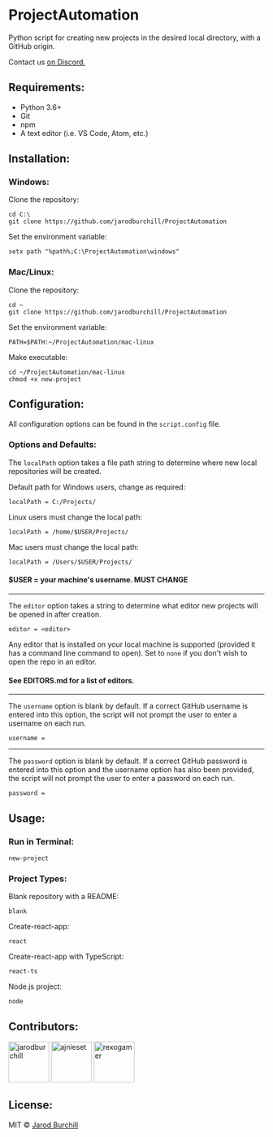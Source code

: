 # ProjectAutomation
Python script for creating new projects in the desired local directory, with a GitHub origin.  
  
Contact us [on Discord.](https://discord.gg/gSmZUSm)
## Requirements:
- Python 3.6+
- Git
- npm
- A text editor (i.e. VS Code, Atom, etc.)
## Installation:
### Windows:
Clone the repository:
```
cd C:\
git clone https://github.com/jarodburchill/ProjectAutomation
```
Set the environment variable:
```
setx path "%path%;C:\ProjectAutomation\windows"
```
### Mac/Linux:
Clone the repository:
```
cd ~
git clone https://github.com/jarodburchill/ProjectAutomation
```
Set the environment variable:
```
PATH=$PATH:~/ProjectAutomation/mac-linux
```
Make executable:
```
cd ~/ProjectAutomation/mac-linux
chmod +x new-project
```
## Configuration:
All configuration options can be found in the `script.config` file.
### Options and Defaults:
The `localPath` option takes a file path string to determine where new local repositories will be created.  
  
Default path for Windows users, change as required:
```
localPath = C:/Projects/
```
Linux users must change the local path:
```
localPath = /home/$USER/Projects/
```
Mac users must change the local path:
```
localPath = /Users/$USER/Projects/
```
#### $USER = your machine's username. MUST CHANGE  
-----------------------------
The `editor` option takes a string to determine what editor new projects will be opened in after creation.
```
editor = <editor>
```
Any editor that is installed on your local machine is supported (provided it has a command line command to open). Set to `none` if you don't wish to open the repo in an editor.
#### See EDITORS.md for a list of editors.
-----------------------------
The `username` option is blank by default. If a correct GitHub username is entered into this option, the script will not prompt the user to enter a username on each run. 
```
username =
```
-----------------------------
The `password` option is blank by default. If a correct GitHub password is entered into this option and the username option has also been provided, the script will not prompt the user to enter a password on each run. 
```
password =
```
## Usage:
### Run in Terminal:
```
new-project
```
### Project Types:
Blank repository with a README:
```
blank
```
Create-react-app:
```
react
```
Create-react-app with TypeScript:
```
react-ts
```
Node.js project:
```
node
```
## Contributors:
<a href="https://github.com/jarodburchill"><img src="https://avatars.githubusercontent.com/u/37840393?v=3" title="jarodburchill" width="80" height="80"></a>
<a href="https://github.com/ajnieset"><img src="https://avatars.githubusercontent.com/u/40476295?v=3" title="ajnieset" width="80" height="80"></a>
<a href="https://github.com/rexogamer"><img src="https://avatars.githubusercontent.com/u/42586271?v=3" title="rexogamer" width="80" height="80"></a>
## License:
MIT © [Jarod Burchill](http://burchilldevelopment.com)
